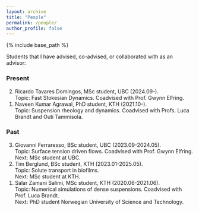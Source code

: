 ```yaml
---
layout: archive
title: "People"
permalink: /people/
author_profile: false
---
```


<!-- {% if site.author.googlescholar %}
  You can also find my articles on <u><a href="{{author.googlescholar}}">my Google Scholar profile</a>.</u>
{% endif %} -->

{% include base_path %}

<!-- {% for post in site.publications reversed %}
  {% include archive-single.html %}
{% endfor %} -->

Students that I have advised, co-advised, or collaborated with as an advisor:

### Present

<ol reversed>

<li>
Ricardo Tavares Domingos, MSc student, UBC (2024.09-).<br>
Topic: Fast Stokesian Dynamics. Coadvised with Prof. Gwynn Elfring.
</li>

<li>
Naveen Kumar Agrawal, PhD student, KTH (2021.10-).<br>
Topic: Suspension rheology and dynamics. Coadvised with Profs. Luca Brandt and Outi Tammisola.
</li>

</ol>


### Past

<ol reversed>

<li>
Giovanni Ferraresso, BSc student, UBC (2023.09-2024.05).<br>
Topic: Surface tension driven flows. Coadvised with Prof. Gwynn Elfring.<br>
Next: MSc student at UBC.
</li>

<li>
Tim Berglund, BSc student, KTH (2023.01-2025.05).<br>
Topic: Solute transport in biofilms.<br>
Next: MSc student at KTH.
</li>

<li>
Salar Zamani Salimi, MSc student, KTH (2020.06-2021.06).<br>
Topic: Numerical simulations of dense suspensions. Coadvised with Prof. Luca Brandt.<br>
Next: PhD student Norwegian University of Science and Technology.
</li>


</ol>
